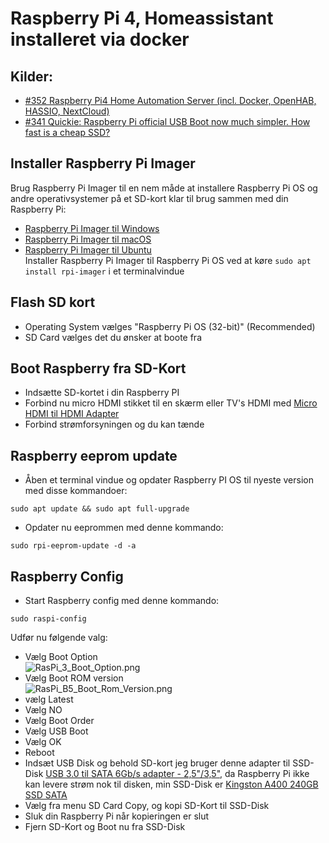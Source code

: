 # Raspberry Pi 4, Homeassistant installeret via docker
## Kilder:  
* [#352 Raspberry Pi4 Home Automation Server (incl. Docker, OpenHAB, HASSIO, NextCloud)](https://www.youtube.com/watch?v=KJRMjUzlHI8)
* [#341 Quickie: Raspberry Pi official USB Boot now much simpler. How fast is a cheap SSD?](https://www.youtube.com/watch?v=8vC3D19e_Ac)

## Installer Raspberry Pi Imager
Brug Raspberry Pi Imager til en nem måde at installere Raspberry Pi OS og andre operativsystemer på et SD-kort klar til brug sammen med din Raspberry Pi:

* [Raspberry Pi Imager til Windows](https://downloads.raspberrypi.org/imager/imager_1.4.exe)  
* [Raspberry Pi Imager til macOS](https://downloads.raspberrypi.org/imager/imager_1.4.dmg)
* [Raspberry Pi Imager til Ubuntu](https://downloads.raspberrypi.org/imager/imager_1.4_amd64.deb)  
Installer Raspberry Pi Imager til Raspberry Pi OS ved at køre 
``` sudo apt install rpi-imager ```
i et terminalvindue

## Flash SD kort
* Operating System vælges "Raspberry Pi OS (32-bit)" (Recommended)
* SD Card vælges det du ønsker at boote fra

## Boot Raspberry fra SD-Kort
* Indsætte SD-kortet i din Raspberry PI 
* Forbind nu micro HDMI stikket til en skærm eller TV's HDMI med  [Micro HDMI til HDMI Adapter](https://raspberrypi.dk/produkt/micro-hdmi-til-hdmi-adapter-235mm-hvid/)
* Forbind strømforsyningen og du kan tænde

## Raspberry eeprom update
* Åben et terminal vindue og opdater Raspberry PI OS til nyeste version med disse kommandoer:
```
sudo apt update && sudo apt full-upgrade
```
* Opdater nu eeprommen med denne kommando:
```
sudo rpi-eeprom-update -d -a
```
## Raspberry Config
* Start Raspberry config med denne kommando:

```
sudo raspi-config
```
Udfør nu følgende valg:

* Vælg Boot Option  
![RasPi_3_Boot_Option.png](./Images/RasPi_3_Boot_Option.png)  
* Vælg Boot ROM version  
![RasPi_B5_Boot_Rom_Version.png](./Images/RasPi_B5_Boot_Rom_Version.png)
* vælg Latest
* Vælg NO
* Vælg Boot Order
* Vælg USB Boot
* Vælg OK
* Reboot
* Indsæt USB Disk og behold SD-kort jeg bruger denne adapter til SSD-Disk [USB 3.0 til SATA 6Gb/s adapter - 2,5"/3,5"](https://www.av-cables.dk/usb-3-0-til-sata-adapter/usb-3-0-til-sata-6gb-s-adapter-2-5-3-5.html), da Raspberry Pi ikke kan levere strøm nok til disken, min SSD-Disk er [Kingston A400 240GB SSD SATA](https://www.proconsult.dk/product/hd-sa400s37-240g/kingston-a400-240gb-ssd-sata)
* Vælg fra menu SD Card Copy, og kopi SD-Kort til SSD-Disk 
* Sluk din Raspberry Pi når kopieringen er slut
* Fjern SD-Kort og Boot nu fra SSD-Disk



